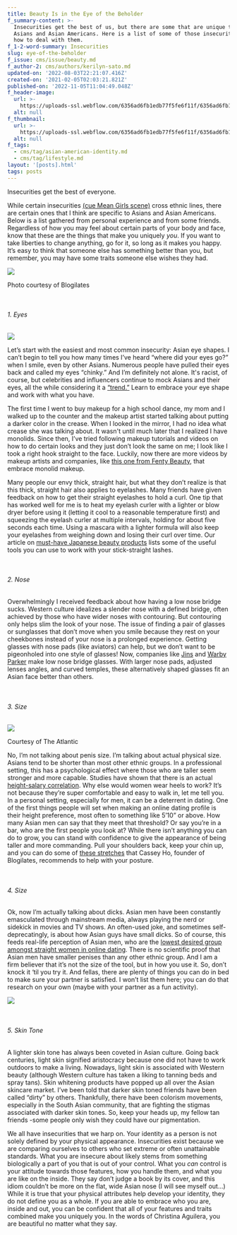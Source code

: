 ```yaml
---
title: Beauty Is in the Eye of the Beholder
f_summary-content: >-
  Insecurities get the best of us, but there are some that are unique to the
  Asians and Asian Americans. Here is a list of some of those insecurities and
  how to deal with them.
f_1-2-word-summary: Insecurities
slug: eye-of-the-beholder
f_issue: cms/issue/beauty.md
f_author-2: cms/authors/kerilyn-sato.md
updated-on: '2022-08-03T22:21:07.416Z'
created-on: '2021-02-05T02:03:21.821Z'
published-on: '2022-11-05T11:04:49.048Z'
f_header-image:
  url: >-
    https://uploads-ssl.webflow.com/6356ad6fb1edb77f5fe6f11f/6356ad6fb1edb733a2e6fb46_6020aa3e7ef67775549baf2d_Screenshot202021-02-0720190415.jpeg
  alt: null
f_thumbnail:
  url: >-
    https://uploads-ssl.webflow.com/6356ad6fb1edb77f5fe6f11f/6356ad6fb1edb71ba0e6fb45_6020aa3c035bcf819adcf587_Screenshot202021-02-0720190356.jpeg
  alt: null
f_tags:
  - cms/tag/asian-american-identity.md
  - cms/tag/lifestyle.md
layout: '[posts].html'
tags: posts
---
```


Insecurities get the best of everyone.

While certain insecurities [(cue Mean Girls scene)](https://www.youtube.com/watch?v=ZZDQYVU8o9M) cross ethnic lines, there are certain ones that I think are specific to Asians and Asian Americans. Below is a list gathered from personal experience and from some friends. Regardless of how you may feel about certain parts of your body and face, know that these are the things that make you uniquely _you_. If you want to take liberties to change anything, go for it, so long as it makes you happy. It’s easy to think that someone else has something better than you, but remember, you may have some traits someone else wishes they had.

![](https://uploads-ssl.webflow.com/6356ad6fb1edb77f5fe6f11f/6356ad6fb1edb74059e6f83c_Blogilates%20Cartoon.jpg)

Photo courtesy of Blogilates

‍

###### 1\. Eyes

![](https://uploads-ssl.webflow.com/6356ad6fb1edb77f5fe6f11f/6356ad6fb1edb73eaae6f83d_Monolid.jpg)

Let’s start with the easiest and most common insecurity: Asian eye shapes. I can’t begin to tell you how many times I’ve heard “where did your eyes go?” when I smile, even by other Asians. Numerous people have pulled their eyes back and called my eyes “chinky.” And I’m definitely not alone. It's racist, of course, but celebrities and influencers continue to mock Asians and their eyes, all the while considering it a [“trend.”](https://www.itsyozine.com/posts/fox-eye-trend) Learn to embrace your eye shape and work with what you have.

The first time I went to buy makeup for a high school dance, my mom and I walked up to the counter and the makeup artist started talking about putting a darker color in the crease. When I looked in the mirror, I had no idea what crease she was talking about. It wasn't until much later that I realized I have monolids. Since then, I’ve tried following makeup tutorials and videos on how to do certain looks and they just don’t look the same on me; I look like I took a right hook straight to the face. Luckily, now there are more videos by makeup artists and companies, like [this one from Fenty Beauty](https://www.youtube.com/watch?v=QWZl5ujH8uE), that embrace monolid makeup.

Many people our envy thick, straight hair, but what they don’t realize is that this thick, straight hair also applies to eyelashes. Many friends have given feedback on how to get their straight eyelashes to hold a curl. One tip that has worked well for me is to heat my eyelash curler with a lighter or blow dryer before using it (letting it cool to a reasonable temperature first) and squeezing the eyelash curler at multiple intervals, holding for about five seconds each time. Using a mascara with a lighter formula will also keep your eyelashes from weighing down and losing their curl over time. Our article on [must-have Japanese beauty products](https://www.itsyozine.com/posts/beauty-products) lists some of the useful tools you can use to work with your stick-straight lashes.

‍

###### 2\. Nose

Overwhelmingly I received feedback about how having a low nose bridge sucks. Western culture idealizes a slender nose with a defined bridge, often achieved by those who have wider noses with contouring. But contouring only helps slim the look of your nose. The issue of finding a pair of glasses or sunglasses that don’t move when you smile because they rest on your cheekbones instead of your nose is a prolonged experience. Getting glasses with nose pads (like aviators) can help, but we don’t want to be pigeonholed into one style of glasses! Now, companies like [Jins](https://www.jins.com/us/alternative-fit) and [Warby Parker](https://www.warbyparker.com/low-bridge-fit?bidkw=defaultkeyword&dvc=c&network=g&mobile=&searchntwk=1&content=&creative=352753123616&adposition=&placement=&target=&keyword=&matchtype=b&mkwid=s&pmt=b&pdv=c&product_category=&utm_source=google&utm_medium=cpc&utm_term=&utm_campaign=Google_DSA&cvo_campaign=Google_DSA&cvo_adgroup=71751352955&utm_term=71751352955-dsa-756301002868&utm_content=352753123616&singular=124__g__314618248__71751352955__352753123616&gclid=CjwKCAiAjeSABhAPEiwAqfxURUJpUSqwLohCoB7VTBE1vdb0S5X5dXU9Ldz0bLjaPg0tmHENBbENOhoCDr8QAvD_BwE) make low nose bridge glasses. With larger nose pads, adjusted lenses angles, and curved temples, these alternatively shaped glasses fit an Asian face better than others.

‍

###### 3\. Size

![](https://uploads-ssl.webflow.com/6356ad6fb1edb77f5fe6f11f/6356ad6fb1edb77883e6f83e_Height-Salary%20Correlation.jpg)

Courtesy of The Atlantic

No, I’m not talking about penis size. I’m talking about actual physical size. Asians tend to be shorter than most other ethnic groups. In a professional setting, this has a psychological effect where those who are taller seem stronger and more capable. Studies have shown that there is an actual [height-salary correlation](https://www.theatlantic.com/business/archive/2015/05/the-financial-perks-of-being-tall/393518/). Why else would women wear heels to work? It’s not because they’re super comfortable and easy to walk in, let me tell you. In a personal setting, especially for men, it can be a deterrent in dating. One of the first things people will set when making an online dating profile is their height preference, most often to something like 5’10” or above. How many Asian men can say that they meet that threshold? Or say you’re in a bar, who are the first people you look at? While there isn’t anything you can do to grow, you can stand with confidence to give the appearance of being taller and more commanding. Pull your shoulders back, keep your chin up, and you can do some of [these stretches](https://www.blogilates.com/videos/how-to-grow-taller-exercises-for-better-posture/) that Cassey Ho, founder of Blogilates, recommends to help with your posture.

‍

###### 4\. Size

Ok, now I’m actually talking about dicks. Asian men have been constantly emasculated through mainstream media, always playing the nerd or sidekick in movies and TV shows. An often-used joke, and sometimes self-deprecatingly, is about how Asian guys have small dicks. So of course, this feeds real-life perception of Asian men, who are the [lowest desired group amongst straight women in online dating](https://www.npr.org/2018/01/09/575352051/least-desirable-how-racial-discrimination-plays-out-in-online-dating). There is no scientific proof that Asian men have smaller penises than any other ethnic group. And I am a firm believer that it’s not the size of the tool, but in how you use it. So, don’t knock it ‘til you try it. And fellas, there are plenty of things you can do in bed to make sure your partner is satisfied. I won’t list them here; you can do that research on your own (maybe with your partner as a fun activity).

![](https://uploads-ssl.webflow.com/6356ad6fb1edb77f5fe6f11f/6356ad6fb1edb7a5ace6f83f_Asian%20Weiner.png)

‍

###### 5\. Skin Tone

A lighter skin tone has always been coveted in Asian culture. Going back centuries, light skin signified aristocracy because one did not have to work outdoors to make a living. Nowadays, light skin is associated with Western beauty (although Western culture has taken a liking to tanning beds and spray tans). Skin whitening products have popped up all over the Asian skincare market. I’ve been told that darker skin toned friends have been called “dirty” by others. Thankfully, there have been colorism movements, especially in the South Asian community, that are fighting the stigmas associated with darker skin tones. So, keep your heads up, my fellow tan friends -some people only wish they could have our pigmentation.

We all have insecurities that we harp on. Your identity as a person is not solely defined by your physical appearance. Insecurities exist because we are comparing ourselves to others who set extreme or often unattainable standards. What you are insecure about likely stems from something biologically a part of you that is out of your control. What you _can_ control is your attitude towards those features, how you handle them, and what you are like on the inside. They say don’t judge a book by its cover, and this idiom couldn’t be more on the flat, wide Asian nose (I will see myself out…) While it is true that your physical attributes help develop your identity, they do not define you as a whole. If you are able to embrace who you are, inside and out, you can be confident that all of your features and traits combined make you uniquely you. In the words of Christina Aguilera, you are beautiful no matter what they say.
